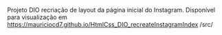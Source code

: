 Projeto DIO recriação de layout da página inicial do Instagram.
Disponível para visualização em https://mauriciocd7.github.io/HtmlCss_DIO_recreateInstagramIndex
/src/
